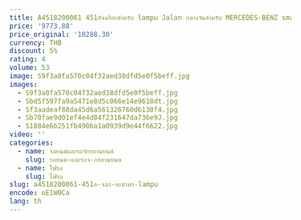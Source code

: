 ```yaml
---
title: A4518200061 451อัจฉริยะสำหรับ lampu Jalan กลางวันสำหรับ MERCEDES-BENZ smart fortwo 451 smart fortwo Accessories
price: '9773.88'
price_original: '10288.30'
currency: THB
discount: 5%
rating: 4
volume: 53
image: S9f3a0fa570c04f32aed38dfd5e0f5beff.jpg
images:
  - S9f3a0fa570c04f32aed38dfd5e0f5beff.jpg
  - Sbd5f597fa9a5471e8d5c066e14e9618dt.jpg
  - Sf3aadeaf88da45d6a561326760d6130f4.jpg
  - Sb70fae9d01ef4e4d84f231647da736e9J.jpg
  - S1884e6b251fb490ba1a0939d9e44f6622.jpg
video: ''
categories:
  - name: รถยนต์และรถจักรยานยนต์
    slug: รถยนต-และรถจ-กรยานยนต
  - name: ไฟรถ
    slug: ไฟรถ
slug: a4518200061-451อ-จฉร-ยะสำหร-lampu
encode: oE1W0Ca
lang: th
---
```

  